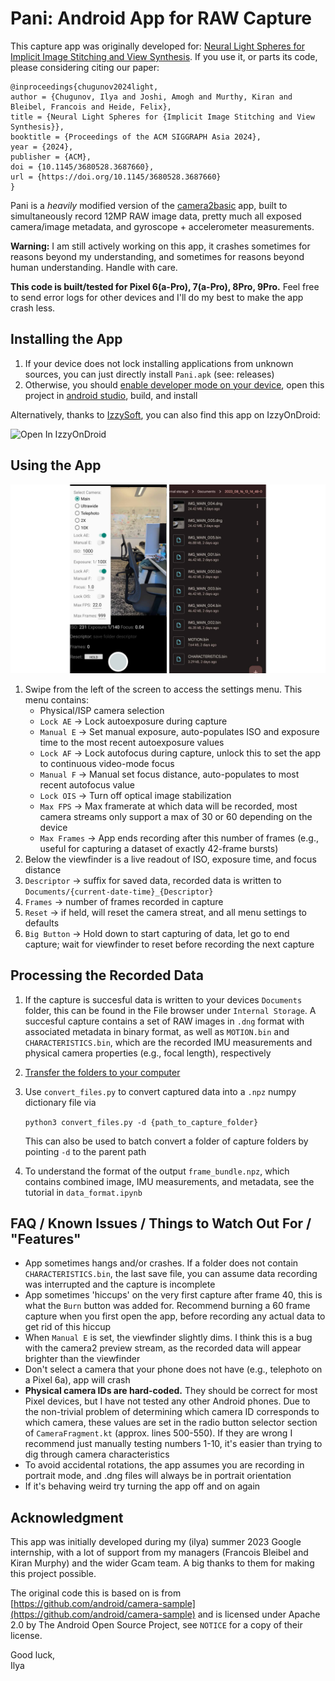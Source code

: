 # Pani: Android App for RAW Capture
This capture app was originally developed for: [Neural Light Spheres for Implicit Image Stitching and View Synthesis](https://light.princeton.edu/publication/neuls/). If you use it, or parts its code, please considering citing our paper:

```
@inproceedings{chugunov2024light,
author = {Chugunov, Ilya and Joshi, Amogh and Murthy, Kiran and Bleibel, Francois and Heide, Felix},
title = {Neural Light Spheres for {Implicit Image Stitching and View Synthesis}},
booktitle = {Proceedings of the ACM SIGGRAPH Asia 2024},
year = {2024},
publisher = {ACM},
doi = {10.1145/3680528.3687660},
url = {https://doi.org/10.1145/3680528.3687660}
}
```

Pani is a *heavily* modified version of the [camera2basic](https://github.com/android/camera-samples/tree/main/Camera2Basic) app, built to simultaneously record 12MP RAW image data, pretty much all exposed camera/image metadata, and gyroscope + accelerometer measurements. 

**Warning:** I am still actively working on this app, it crashes sometimes for reasons beyond my understanding, and sometimes for reasons beyond human understanding. Handle with care.

**This code is built/tested for Pixel 6(a-Pro), 7(a-Pro), 8Pro, 9Pro.** Feel free to send error logs for other devices and I'll do my best to make the app crash less.

## Installing the App
1. If your device does not lock installing applications from unknown sources, you can just directly install `Pani.apk` (see: releases)
2. Otherwise, you should [enable developer mode on your device](https://developer.android.com/studio/debug/dev-options), open this project in [android studio](https://developer.android.com/studio), build, and install
  
Alternatively, thanks to [IzzySoft](https://github.com/IzzySoft), you can also find this app on IzzyOnDroid:  
  
<a href="https://apt.izzysoft.de/fdroid/index/apk/com.android.example.camera2.basic/" style="text-decoration: none;">
  <img src="https://gitlab.com/IzzyOnDroid/repo/-/raw/master/assets/IzzyOnDroid.png" alt="Open In IzzyOnDroid" style="height:60px;"/>
</a>




## Using the App
![app](!figs/app.png)                                                                       

1. Swipe from the left of the screen to access the settings menu. This menu contains:
    * Physical/ISP camera selection
    * `Lock AE` → Lock autoexposure during capture
    * `Manual E` → Set manual exposure, auto-populates ISO and exposure time to the most recent autoexposure values
    * `Lock AF` → Lock autofocus during capture, unlock this to set the app to continuous video-mode focus
    * `Manual F` → Manual set focus distance, auto-populates to most recent autofocus value
    * `Lock OIS` → Turn off optical image stabilization
    * `Max FPS` → Max framerate at which data will be recorded, most camera streams only support a max of 30 or 60 depending on the device
    * `Max Frames` → App ends recording after this number of frames (e.g., useful for capturing a dataset of exactly 42-frame bursts)
2. Below the viewfinder is a live readout of ISO, exposure time, and focus distance
3. `Descriptor` → suffix for saved data, recorded data is written to `Documents/{current-date-time}_{Descriptor}`
4. `Frames` → number of frames recorded in capture
5. `Reset` → if held, will reset the camera streat, and all menu settings to defaults
6. `Big Button` → Hold down to start capturing of data, let go to end capture; wait for viewfinder to reset before recording the next capture

## Processing the Recorded Data
1. If the capture is succesful data is written to your devices `Documents` folder, this can be found in the File browser under `Internal Storage`. A succesful capture contains a set of RAW images in `.dng` format with associated metadata in binary format, as well as `MOTION.bin` and `CHARACTERISTICS.bin`, which are the recorded IMU measurements and physical camera properties (e.g., focal length), respectively
2. [Transfer the folders to your computer](https://support.google.com/android/answer/9064445)
3. Use `convert_files.py` to convert captured data into a `.npz` numpy dictionary file via  

    ```python3 convert_files.py -d {path_to_capture_folder}```  

    This can also be used to batch convert a folder of capture folders by pointing `-d` to the parent path

4. To understand the format of the output `frame_bundle.npz`, which contains combined image, IMU measurements, and metadata, see the tutorial in `data_format.ipynb`


## FAQ / Known Issues / Things to Watch Out For / "Features"

* App sometimes hangs and/or crashes. If a folder does not contain `CHARACTERISTICS.bin`, the last save file, you can assume data recording was interrupted and the capture is incomplete
* App sometimes 'hiccups' on the very first capture after frame 40, this is what the `Burn` button was added for. Recommend burning a 60 frame capture when you first open the app, before recording any actual data to get rid of this hiccup
* When `Manual E` is set, the viewfinder slightly dims. I think this is a bug with the camera2 preview stream, as the recorded data will appear brighter than the viewfinder
* Don't select a camera that your phone does not have (e.g., telephoto on a Pixel 6a), app will crash
* **Physical camera IDs are hard-coded.** They should be correct for most Pixel devices, but I have not tested any other Android phones. Due to the non-trivial problem of determining which camera ID corresponds to which camera, these values are set in the radio button selector section of `CameraFragment.kt` (approx. lines 500-550). If they are wrong I recommend just manually testing numbers 1-10, it's easier than trying to dig through camera characteristics
* To avoid accidental rotations, the app assumes you are recording in portrait mode, and .dng files will always be in portrait orientation
* If it's behaving weird try turning the app off and on again

## Acknowledgment
This app was initially developed during my (ilya) summer 2023 Google internship, with a lot of support from my managers (Francois Bleibel and Kiran Murphy) and the wider Gcam team. A big thanks to them for making this project possible.

The original code this is based on is from [https://github.com/android/camera-sample](https://github.com/android/camera-sample) and is licensed under Apache 2.0 by The Android Open Source Project, see `NOTICE` for a copy of their license.

Good luck,  
Ilya

